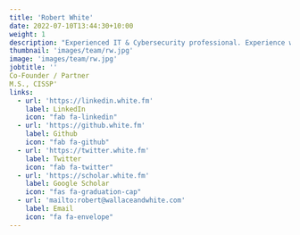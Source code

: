 ```yaml
---
title: 'Robert White'
date: 2022-07-10T13:44:30+10:00
weight: 1
description: "Experienced IT & Cybersecurity professional. Experience working with some of the world's most demanding IT environments, including Fortune 100 / Global 2000 companies, offering world-class endpoint management and cybersecurity solutions. Skilled in ensuring organizations can make confident and data-driven decisions, operate efficiently, and remain resilient against disruption."
thumbnail: 'images/team/rw.jpg'
image: 'images/team/rw.jpg'
jobtitle: ''
Co-Founder / Partner
M.S., CISSP'
links:
  - url: 'https://linkedin.white.fm'
    label: LinkedIn
    icon: "fab fa-linkedin"
  - url: 'https://github.white.fm'
    label: Github
    icon: "fab fa-github"
  - url: 'https://twitter.white.fm'
    label: Twitter
    icon: "fab fa-twitter"
  - url: 'https://scholar.white.fm'
    label: Google Scholar
    icon: "fas fa-graduation-cap"
  - url: 'mailto:robert@wallaceandwhite.com'
    label: Email
    icon: "fa fa-envelope"
---
```

